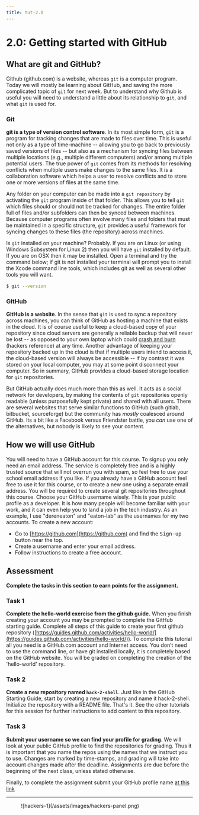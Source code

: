 ```yaml
---
title: tut-2.0
---
```



# 2.0: Getting started with GitHub


## What are git and GitHub?
Github (github.com) is a website, whereas `git` is a computer program.
Today we will mostly be learning about GitHub, and saving the more complicated 
topic of `git` for next week. But to understand why Github is useful 
you will need to understand a little about its relationship to `git`,
and what `git` is used for.


### Git 
**git is a type of version control software**.
In its most simple form, `git` is a program for tracking changes 
that are made to files over time. This is useful not only as a type
of time-machine -- allowing you to go back to previously saved versions
of files -- but also as a mechanism for syncing files between multiple 
locations (e.g., multiple different computers) and/or among multiple 
potential users. The true power of `git` comes from its methods for 
resolving conflicts when multiple users make changes to the same files.
It is a collaboration software which helps a user to resolve conflicts
and to store one or more versions of files at the same time.

Any folder on your computer can be made into a `git repository` 
by activating the `git` program inside of that folder. This allows
you to tell `git` which files should or should not be tracked for
changes. The entire folder full of files and/or subfolders can then
be synced between machines. Because computer programs often involve
many files and folders that must be maintained in a specific structure,
`git` provides a useful framework for syncing changes to these files
(the repository) across machines.


Is `git` installed on your machine? Probably. If you are on Linux 
(or using Windows Subsystem for Linux 2) then you will have `git`
installed by default. If you are on OSX then it may be installed.
Open a terminal and try the command below; if git is not installed 
your terminal will prompt you to install the Xcode command line tools,
which includes git as well as several other tools you will want.

```bash
$ git --version
```

### GitHub
**GitHub is a website**.
In the sense that `git` is used to sync a repository across machines,
you can think of GitHub as hosting a machine that exists in the cloud.
It is of course useful to keep a cloud-based copy of your repository
since cloud servers are generally a reliable backup that will never
be lost -- as opposed to your own laptop which could 
[crash and burn](/assets/images/hackers-4.jpg) 
(hackers reference) at any time. Another advantage of keeping your 
repository backed up in the cloud is that if multiple users intend
to access it, the cloud-based version will always be accessible -- 
if by contrast it was stored on your local computer, you may at some
point disconnect your computer. So in summary, GitHub provides a 
cloud-based storage location for `git` repositories.

But GitHub actually does much more than this as well. It acts as a 
social network for developers, by making the contents of `git` 
repositories openly readable (unless purposefully kept private)
and shared with all users. There are several websites that serve
similar functions to GitHub (such gitlab, bitbucket, sourceforge)
but the community has <i>mostly</i> coalesced around GitHub. Its
a bit like a Facebook versus Friendster battle, you <i>can</i> use one
of the alternatives, but nobody is likely to see your content.


## How we will use GitHub
You will need to have a GitHub account for this course. To signup you only
need an email address. The service is completely free and is a highly 
trusted source that will not overrun you with spam, so feel free to use 
your school email address if you like. If you already have a GitHub account
feel free to use it for this course, or to create a new one using a separate
email address. You will be required to create several git repositories
throughout this course. Choose your GitHub username wisely. This is 
your public profile as a developer. It is how many people will become
familiar with your work, and it can even help you to land a job in 
the tech industry. As an example, I use "dereneaton" and "eaton-lab" 
as the usernames for my two accounts. To create a new account:

- Go to [https://github.com](https://github.com) and find the 
<kbd>Sign-up</kbd> button near the top.
- Create a username and enter your email address. 
- Follow instructions to create a free account.



## Assessment
<div class="alert alert-block alert-success">
	<b>Complete the tasks in this section to earn points for the assignment.</b> 
</div>


### Task 1
**Complete the hello-world exercise from the github guide.**
When you finish creating your account you may be prompted to complete
the GitHub starting guide. Complete all steps of this guide to create your 
first github repository ([https://guides.github.com/activities/hello-world/](https://guides.github.com/activities/hello-world/)). To complete this tutorial all you need is a GitHub.com account 
and Internet access. You don’t need to use the command line, or have git 
installed locally, it is completely based on the GitHub website. You will
be graded on completing the creation of the 'hello-world' repository.

### Task 2
**Create a new repository named `hack-2-shell`**.
Just like in the GitHub Starting Guide, start by creating a new repository
and name it hack-2-shell. Initialize the repository with a README file. 
That's it. See the other tutorials for this session for further instructions
to add content to this repository.


### Task 3
**Submit your username so we can find your profile for grading**.
We will look at your public GitHub profile to find the repositories
for grading. Thus it is important that you name the repos using the 
names that we instruct you to use. Changes are marked by time-stamps, 
and grading will take into account changes made after the deadline.
Assignments are due before the beginning of the next class, unless
stated otherwise.

Finally, to complete the assignment submit your GitHub profile name 
[at this link](https://docs.google.com/forms/d/e/1FAIpQLSepZ_DQJTL7jLUOQcaqjO2G4fvpuWyz3-UozHpWB4JxzAaIHw/viewform?usp=sf_link)


------------------------------------------------------------


<figure markdown="span">
  ![hackers-1](/assets/images/hackers-panel.png)
</figure>





